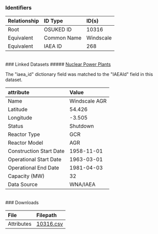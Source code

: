 ### Identifiers

| Relationship   | ID Type     | ID(s)     |
|:---------------|:------------|:----------|
| Root           | OSUKED ID   | 10316     |
| Equivalent     | Common Name | Windscale |
| Equivalent     | IAEA ID     | 268       |

<br>
### Linked Datasets
##### <a href="https://osuked.github.io/Power-Station-Dictionary/datasets/nuclear-power-plants">Nuclear Power Plants</a>



The "iaea_id" dictionary field was matched to the "IAEAId" field in this dataset.

| attribute               | Value         |
|:------------------------|:--------------|
| Name                    | Windscale AGR |
| Latitude                | 54.426        |
| Longitude               | -3.505        |
| Status                  | Shutdown      |
| Reactor Type            | GCR           |
| Reactor Model           | AGR           |
| Construction Start Date | 1958-11-01    |
| Operational Start Date  | 1963-03-01    |
| Operational End Date    | 1981-04-03    |
| Capacity (MW)           | 32            |
| Data Source             | WNA/IAEA      |


<br>
### Downloads


| File       | Filepath                                                                              |
|:-----------|:--------------------------------------------------------------------------------------|
| Attributes | [10316.csv](https://osuked.github.io/Power-Station-Dictionary/object_attrs/10316.csv) |
